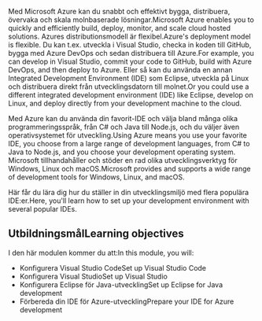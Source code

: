 <span data-ttu-id="cd9bf-101">Med Microsoft Azure kan du snabbt och effektivt bygga, distribuera, övervaka och skala molnbaserade lösningar.</span><span class="sxs-lookup"><span data-stu-id="cd9bf-101">Microsoft Azure enables you to quickly and efficiently build, deploy, monitor, and scale cloud hosted solutions.</span></span> <span data-ttu-id="cd9bf-102">Azures distributionsmodell är flexibel.</span><span class="sxs-lookup"><span data-stu-id="cd9bf-102">Azure's deployment model is flexible.</span></span> <span data-ttu-id="cd9bf-103">Du kan t.ex. utveckla i Visual Studio, checka in koden till GitHub, bygga med Azure DevOps och sedan distribuera till Azure.</span><span class="sxs-lookup"><span data-stu-id="cd9bf-103">For example, you can develop in Visual Studio, commit your code to GitHub, build with Azure DevOps, and then deploy to Azure.</span></span> <span data-ttu-id="cd9bf-104">Eller så kan du använda en annan Integrated Development Environment (IDE) som Eclipse, utveckla på Linux och distribuera direkt från utvecklingsdatorn till molnet.</span><span class="sxs-lookup"><span data-stu-id="cd9bf-104">Or you could use a different integrated development environment (IDE) like Eclipse, develop on Linux, and deploy directly from your development machine to the cloud.</span></span>

<span data-ttu-id="cd9bf-105">Med Azure kan du använda din favorit-IDE och välja bland många olika programmeringsspråk, från C# och Java till Node.js, och du väljer även operativsystemet för utveckling.</span><span class="sxs-lookup"><span data-stu-id="cd9bf-105">Using Azure means you use your favorite IDE, you choose from a large range of development languages, from C# to Java to Node.js, and you choose your development operating system.</span></span> <span data-ttu-id="cd9bf-106">Microsoft tillhandahåller och stöder en rad olika utvecklingsverktyg för Windows, Linux och macOS.</span><span class="sxs-lookup"><span data-stu-id="cd9bf-106">Microsoft provides and supports a wide range of development tools for Windows, Linux, and macOS.</span></span>

<span data-ttu-id="cd9bf-107">Här får du lära dig hur du ställer in din utvecklingsmiljö med flera populära IDE:er.</span><span class="sxs-lookup"><span data-stu-id="cd9bf-107">Here, you'll learn how to set up your development environment with several popular IDEs.</span></span>

## <a name="learning-objectives"></a><span data-ttu-id="cd9bf-108">Utbildningsmål</span><span class="sxs-lookup"><span data-stu-id="cd9bf-108">Learning objectives</span></span>

<span data-ttu-id="cd9bf-109">I den här modulen kommer du att:</span><span class="sxs-lookup"><span data-stu-id="cd9bf-109">In this module, you will:</span></span>

- <span data-ttu-id="cd9bf-110">Konfigurera Visual Studio Code</span><span class="sxs-lookup"><span data-stu-id="cd9bf-110">Set up Visual Studio Code</span></span>
- <span data-ttu-id="cd9bf-111">Konfigurera Visual Studio</span><span class="sxs-lookup"><span data-stu-id="cd9bf-111">Set up Visual Studio</span></span>
- <span data-ttu-id="cd9bf-112">Konfigurera Eclipse för Java-utveckling</span><span class="sxs-lookup"><span data-stu-id="cd9bf-112">Set up Eclipse for Java development</span></span>
- <span data-ttu-id="cd9bf-113">Förbereda din IDE för Azure-utveckling</span><span class="sxs-lookup"><span data-stu-id="cd9bf-113">Prepare your IDE for Azure development</span></span>